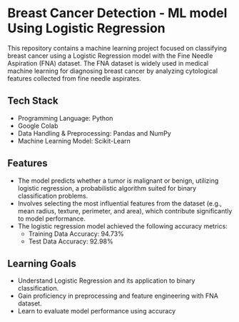 
# Breast Cancer Detection - ML model Using Logistic Regression

This repository contains a machine learning project focused on classifying breast cancer using a Logistic Regression model with the Fine Needle Aspiration (FNA) dataset. The FNA dataset is widely used in medical machine learning for diagnosing breast cancer by analyzing cytological features collected from fine needle aspirates.

## Tech Stack

- Programming Language: Python
- Google Colab
- Data Handling & Preprocessing: Pandas and NumPy
- Machine Learning Model: Scikit-Learn


## Features

- The model predicts whether a tumor is malignant or benign, utilizing logistic regression, a probabilistic algorithm suited for binary classification problems.
- Involves selecting the most influential features from the dataset (e.g., mean radius, texture, perimeter, and area), which contribute significantly to model performance.
- The logistic regression model achieved the following accuracy metrics:
    - Training Data Accuracy: 94.73%
    - Test Data Accuracy: 92.98%


## Learning Goals

- Understand Logistic Regression and its application to binary classification.
- Gain proficiency in preprocessing and feature engineering with FNA dataset.
- Learn to evaluate model performance using accuracy

